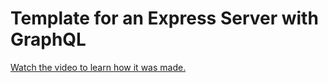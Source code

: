 # Template for an Express Server with GraphQL

[Watch the video to learn how it was made.](https://youtu.be/eu2VJ9dtwiY)
